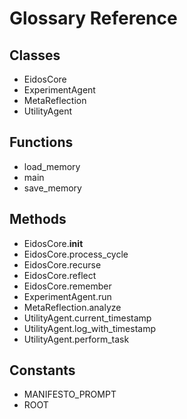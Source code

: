 # Glossary Reference

## Classes
- EidosCore
- ExperimentAgent
- MetaReflection
- UtilityAgent

## Functions
- load_memory
- main
- save_memory

## Methods
- EidosCore.__init__
- EidosCore.process_cycle
- EidosCore.recurse
- EidosCore.reflect
- EidosCore.remember
- ExperimentAgent.run
- MetaReflection.analyze
- UtilityAgent.current_timestamp
- UtilityAgent.log_with_timestamp
- UtilityAgent.perform_task

## Constants
- MANIFESTO_PROMPT
- ROOT
